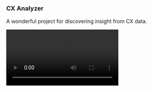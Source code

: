 ### CX Analyzer

A wonderful project for discovering insight from CX data.

![demo](https://github.com/beltrewilton/cx_analyzer/blob/main/prototype/web/img/20230228092841_720P.MP4)